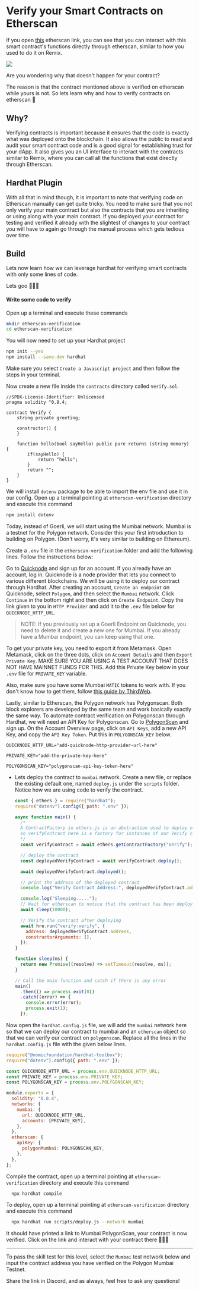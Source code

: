 # Verify your Smart Contracts on Etherscan

If you open [this](https://etherscan.io/address/0x7be8076f4ea4a4ad08075c2508e481d6c946d12b#writeContract) etherscan link, you can see that you can interact with this smart contract's functions directly through etherscan, similar to how you used to do it on Remix.

![](https://i.imgur.com/IiqNVYe.png)

Are you wondering why that doesn't happen for your contract?

The reason is that the contract mentioned above is verified on etherscan while yours is not. So lets learn why and how to verify contracts on etherscan 🚀

## Why?

Verifying contracts is important because it ensures that the code is exactly what was deployed onto the blockchain. It also allows the public to read and audit your smart contract code and is a good signal for establishing trust for your dApp. It also gives you an UI interface to interact with the contracts similar to Remix, where you can call all the functions that exist directly through Etherscan.

## Hardhat Plugin

With all that in mind though, it is important to note that verifying code on Etherscan manually can get quite tricky. You need to make sure that you not only verify your main contract but also the contracts that you are inheriting or using along with your main contract. If you deployed your contract for testing and verified it already with the slightest of changes to your contract you will have to again go through the manual process which gets tedious over time.

## Build

Lets now learn how we can leverage hardhat for verifying smart contracts with only some lines of code.

Lets goo 🚀🚀🚀

#### Write some code to verify

Open up a terminal and execute these commands

```bash
mkdir etherscan-verification
cd etherscan-verification
```

You will now need to set up your Hardhat project

```bash
npm init --yes
npm install --save-dev hardhat
```

Make sure you select `Create a Javascript project` and then follow the steps in your terminal.

Now create a new file inside the `contracts` directory called `Verify.sol`.

```solidity
//SPDX-License-Identifier: Unlicensed
pragma solidity ^0.8.4;

contract Verify {
    string private greeting;

    constructor() {
    }

    function hello(bool sayHello) public pure returns (string memory) {
        if(sayHello) {
            return "hello";
        }
        return "";
    }
}
```

We will install `dotenv` package to be able to import the env file and use it in our config. Open up a terminal pointing at `etherscan-verification` directory and execute this command

```bash
npm install dotenv
```

Today, instead of Goerli, we will start using the Mumbai network. Mumbai is a testnet for the Polygon network. Consider this your first introduction to building on Polygon. (Don't worry, it's very similar to building on Ethereum).

Create a `.env` file in the `etherscan-verification` folder and add the following lines. Follow the instructions below:

Go to [Quicknode](https://www.quicknode.com/?utm_source=learnweb3&utm_campaign=generic&utm_content=sign-up&utm_medium=learnweb3) and sign up for an account. If you already have an account, log in. Quicknode is a node provider that lets you connect to various different blockchains. We will be using it to deploy our contract through Hardhat. After creating an account, `Create an endpoint` on Quicknode, select `Polygon`, and then select the `Mumbai` network. Click `Continue` in the bottom right and then click on `Create Endpoint`. Copy the link given to you in `HTTP Provider` and add it to the `.env` file below for `QUICKNODE_HTTP_URL`.

> NOTE: If you previously set up a Goerli Endpoint on Quicknode, you need to delete it and create a new one for Mumbai. If you already have a Mumbai endpoint, you can keep using that one.

To get your private key, you need to export it from Metamask. Open Metamask, click on the three dots, click on `Account Details` and then `Export Private Key`. MAKE SURE YOU ARE USING A TEST ACCOUNT THAT DOES NOT HAVE MAINNET FUNDS FOR THIS. Add this Private Key below in your `.env` file for `PRIVATE_KEY` variable.

Also, make sure you have some Mumbai `MATIC` tokens to work with. If you don't know how to get them, follow [this guide by ThirdWeb](https://portal.thirdweb.com/guides/get-matic-on-polygon-mumbai-testnet-faucet).

Lastly, similar to Etherscan, the Polygon network has Polygonscan. Both block explorers are developed by the same team and work basically exactly the same way. To automate contract verification on Polygonscan through Hardhat, we will need an API Key for Polygonscan. Go to [PolygonScan](https://polygonscan.com) and sign up. On the Account Overview page, click on `API Keys`, add a new API Key, and copy the `API Key Token`. Put this in `POLYGONSCAN_KEY` below.

```
QUICKNODE_HTTP_URL="add-quicknode-http-provider-url-here"

PRIVATE_KEY="add-the-private-key-here"

POLYGONSCAN_KEY="polygonscan-api-key-token-here"
```

- Lets deploy the contract to `mumbai` network. Create a new file, or replace the existing default one, named `deploy.js` under the `scripts` folder. Notice how we are using code to verify the contract.

  ```javascript
  const { ethers } = require("hardhat");
  require("dotenv").config({ path: ".env" });

  async function main() {
    /*
    A ContractFactory in ethers.js is an abstraction used to deploy new smart contracts,
    so verifyContract here is a factory for instances of our Verify contract.
    */
    const verifyContract = await ethers.getContractFactory("Verify");

    // deploy the contract
    const deployedVerifyContract = await verifyContract.deploy();

    await deployedVerifyContract.deployed();

    // print the address of the deployed contract
    console.log("Verify Contract Address:", deployedVerifyContract.address);

    console.log("Sleeping.....");
    // Wait for etherscan to notice that the contract has been deployed
    await sleep(10000);

    // Verify the contract after deploying
    await hre.run("verify:verify", {
      address: deployedVerifyContract.address,
      constructorArguments: [],
    });
  }

  function sleep(ms) {
    return new Promise((resolve) => setTimeout(resolve, ms));
  }

  // Call the main function and catch if there is any error
  main()
    .then(() => process.exit(0))
    .catch((error) => {
      console.error(error);
      process.exit(1);
    });
  ```

Now open the `hardhat.config.js` file, we will add the `mumbai` network here so that we can deploy our contract to mumbai and an `etherscan` object so that we can verify our contract on `polygonscan`. Replace all the lines in the `hardhat.config.js` file with the given below lines.

```javascript
require("@nomicfoundation/hardhat-toolbox");
require("dotenv").config({ path: ".env" });

const QUICKNODE_HTTP_URL = process.env.QUICKNODE_HTTP_URL;
const PRIVATE_KEY = process.env.PRIVATE_KEY;
const POLYGONSCAN_KEY = process.env.POLYGONSCAN_KEY;

module.exports = {
  solidity: "0.8.4",
  networks: {
    mumbai: {
      url: QUICKNODE_HTTP_URL,
      accounts: [PRIVATE_KEY],
    },
  },
  etherscan: {
    apiKey: {
      polygonMumbai: POLYGONSCAN_KEY,
    },
  },
};
```

Compile the contract, open up a terminal pointing at `etherscan-verification` directory and execute this command

```bash
  npx hardhat compile
```

To deploy, open up a terminal pointing at `etherscan-verification` directory and execute this command

```bash
  npx hardhat run scripts/deploy.js --network mumbai
```

It should have printed a link to Mumbai PolygonScan, your contract is now verified. Click on the link and interact with your contract there 🚀🚀🚀

---

To pass the skill test for this level, select the `Mumbai` test network below and input the contract address you have verified on the Polygon Mumbai Testnet.

Share the link in Discord, and as always, feel free to ask any questions!
